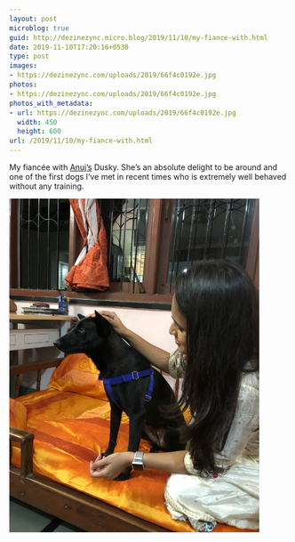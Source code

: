 ```yaml
---
layout: post
microblog: true
guid: http://dezinezync.micro.blog/2019/11/10/my-fiance-with.html
date: 2019-11-10T17:20:16+0530
type: post
images:
- https://dezinezync.com/uploads/2019/66f4c0192e.jpg
photos:
- https://dezinezync.com/uploads/2019/66f4c0192e.jpg
photos_with_metadata:
- url: https://dezinezync.com/uploads/2019/66f4c0192e.jpg
  width: 450
  height: 600
url: /2019/11/10/my-fiance-with.html
---
```

My fiancée with [Anuj’s](https://twitter.com/anujdeshpandey) Dusky. She’s an absolute delight to be around and one of the first dogs I’ve met in recent times who is extremely well behaved without any training. 

<img src="/uploads/2019/66f4c0192e.jpg" width="450" height="600" alt="" />
